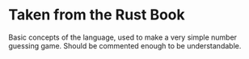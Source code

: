 # Taken from the Rust Book

Basic concepts of the language, used to make a very simple number guessing game.
Should be commented enough to be understandable.
